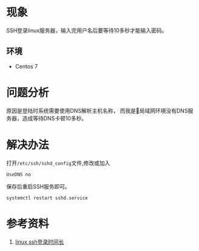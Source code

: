 # 现象
SSH登录linux服务器，输入完用户名后要等待10多秒才能输入密码。
## 环境
* Centos 7

# 问题分析
原因是登陆时系统需要使用DNS解析主机名称，
而我是局域网环境没有DNS服务器，造成等待DNS卡顿10多秒。


# 解决办法
打开`/etc/ssh/sshd_config`文件,修改或加入
```
UseDNS no
```
保存后重启SSH服务即可。
```
systemctl restart sshd.service
```

# 参考资料
1. [linux ssh登录时间长](http://www.cnblogs.com/cyttina/archive/2013/03/01/2939259.html)